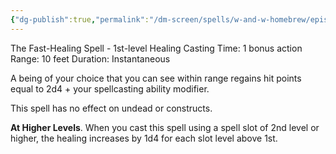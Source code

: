 ```yaml
---
{"dg-publish":true,"permalink":"/dm-screen/spells/w-and-w-homebrew/episkey/"}
---
```


The Fast-Healing Spell - 1st-level Healing
Casting Time: 1 bonus action
Range: 10 feet
Duration: Instantaneous

A being of your choice that you can see within range regains hit points equal to 2d4 + your spellcasting ability modifier.

This spell has no effect on undead or constructs.

**At Higher Levels**. When you cast this spell using a spell slot of 2nd level or higher, the healing increases by 1d4 for each slot level above 1st.